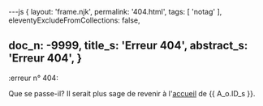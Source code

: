 ---js
{
  layout:    'frame.njk',
  permalink: '404.html',
  tags:      [ 'notag' ],
  eleventyExcludeFromCollections: false,

  doc_n: -9999,
  title_s:    'Erreur 404',
  abstract_s: 'Erreur 404',
}
---
:erreur n° 404:


Que se passe-il?
Il serait plus sage de revenir à l'[accueil][H] de {{ A_o.ID_s }}.


[comment]: # (======== Links ========)

[H]: index.html
